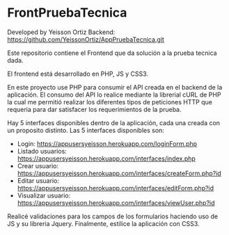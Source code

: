 # FrontPruebaTecnica

Developed by Yeisson Ortiz
Backend: https://github.com/YeissonOrtiz/AppPruebaTecnica.git

Este repositorio contiene el Frontend que da solución a la prueba tecnica dada.

El frontend está desarrollado en PHP, JS y CSS3.

En este proyecto use PHP para consumir el API creada en el backend de la aplicación.
El consumo del API lo realice mediante la librerial cURL de PHP la cual me permitió realizar 
los diferentes tipos de peticiones HTTP que requeria para dar satisfacer los requerimientos de la prueba.

Hay 5 interfaces disponibles dentro de la aplicación, cada una creada con un proposito distinto.
Las 5 interfaces disponibles son:
- Login: https://appusersyeisson.herokuapp.com/loginForm.php
- Listado usuarios: https://appusersyeisson.herokuapp.com/interfaces/index.php
- Crear usuario: https://appusersyeisson.herokuapp.com/interfaces/createForm.php?id
- Editar usuario: https://appusersyeisson.herokuapp.com/interfaces/editForm.php?id
- Visualizar usuario: https://appusersyeisson.herokuapp.com/interfaces/viewUser.php?id

Realicé validaciones para los campos de los formularios haciendo uso de JS y su libreria Jquery.
Finalmente, estilice la aplicación con CSS3.
